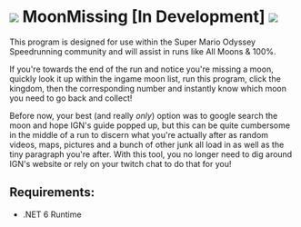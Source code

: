 # ![](https://user-images.githubusercontent.com/53557479/150516207-a34fb46a-f2c4-403d-ab92-ba56634d2271.png) MoonMissing [In Development] [![](https://img.shields.io/github/license/tomshiii/MoonMissing?color=orange)](https://github.com/tomshiii/MoonMissing/blob/main/LICENSE)
This program is designed for use within the Super Mario Odyssey Speedrunning community and will assist in runs like All Moons & 100%.

If you're towards the end of the run and notice you're missing a moon, quickly look it up within the ingame moon list, run this program, click the kingdom, then the corresponding number and instantly know which moon you need to go back and collect!

Before now, your best (and really *only*) option was to google search the moon and hope IGN's guide popped up, but this can be quite cumbersome in the middle of a run to discern what you're actually after as random videos, maps, pictures and a bunch of other junk all load in as well as the tiny paragraph you're after. With this tool, you no longer need to dig around IGN's website or rely on your twitch chat to do that for you!

## Requirements:
 - .NET 6 Runtime
